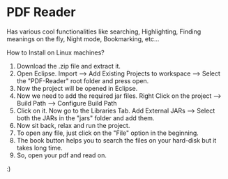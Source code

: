 # PDF Reader
Has various cool functionalities like searching, Highlighting, Finding meanings on the fly, Night mode, Bookmarking, etc...

How to Install on Linux machines? 

1) Download the .zip file and extract it. 
2) Open Eclipse. 
   Import --> Add Existing Projects to workspace --> Select the "PDF-Reader" root folder and press open. 
3) Now the project will be opened in Eclipse. 
4) Now we need to add the required jar files. 
   Right Click on the project --> Build Path --> Configure Build Path 
5) Click on it. Now go to the Libraries Tab. 
   Add External JARs --> Select both the JARs in the "jars" folder and add them. 
6) Now sit back, relax and run the project. 
7) To open any file, just click on the "File" option in the beginning. 
8) The book button helps you to search the files on your hard-disk but it takes long time. 
9) So, open your pdf and read on. 

:) 
